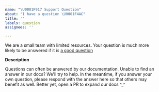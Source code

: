 ```yaml
---
name: "\U0001F917 Support Question"
about: "I have a question \U0001F4AC"
title: ''
labels: question
assignees: ''

---
```


We are a small team with limited resources. Your question is much more likely to be answered if it is [a good question](https://stackoverflow.com/help/how-to-ask)

**Description**


Questions can often be answered by our documentation. Unable to find an answer in our docs? We'll try to help. In the meantime, if you answer your own question, please respond with the answer here so that others may benefit as well. Better yet, open a PR to expand our docs ^_^
